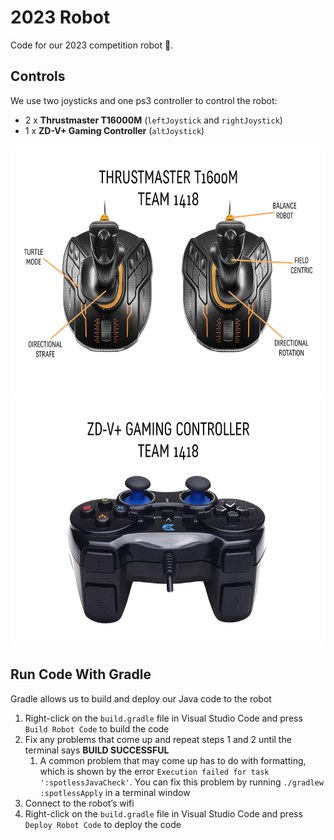 # 2023 Robot
Code for our 2023 competition robot 🤖.

## Controls
We use two joysticks and one ps3 controller to control the robot:

* 2 x **Thrustmaster T16000M** (`leftJoystick` and `rightJoystick`)
* 1 x **ZD-V+ Gaming Controller** (`altJoystick`)

<img src="res/driver1_controls.png" height="400"/>
<img src="res/driver2_controls.png" height="400"/>

## Run Code With Gradle
Gradle allows us to build and deploy our Java code to the robot
1. Right-click on the `build.gradle` file in Visual Studio Code and press `Build Robot Code` to build the code
1. Fix any problems that come up and repeat steps 1 and 2 until the terminal says **BUILD SUCCESSFUL**
    1. A common problem that may come up has to do with formatting, which is shown by the error `Execution failed for task ':spotlessJavaCheck'`. You can fix this problem by running `./gradlew :spotlessApply` in a terminal window
1. Connect to the robot’s wifi
1. Right-click on the `build.gradle` file in Visual Studio Code and press `Deploy Robot Code` to deploy the code